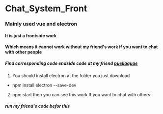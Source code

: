 # Chat_System_Front
### Mainly used vue and electron
#### It is just a frontside work
#### Which means it cannot work without my friend's work if you want to chat with other people
##### Find corresponding code endside code at my friend [puellaquae](https://github.com/Puellaquae/Chat)
1. You should install electron at the folder you just download
* npm install electron --save-dev
2. npm start
then you can see this work
If you want to chat with others:
##### run my friend's code befor this
